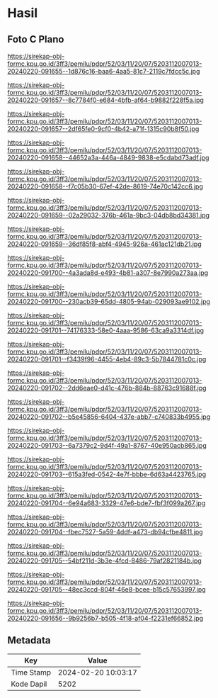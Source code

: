 # Hasil

## Foto C Plano

https://sirekap-obj-formc.kpu.go.id/3ff3/pemilu/pdpr/52/03/11/20/07/5203112007013-20240220-091655--1d876c16-baa6-4aa5-81c7-2119c7fdcc5c.jpg

https://sirekap-obj-formc.kpu.go.id/3ff3/pemilu/pdpr/52/03/11/20/07/5203112007013-20240220-091657--8c7784f0-e684-4bfb-af64-b9882f228f5a.jpg

https://sirekap-obj-formc.kpu.go.id/3ff3/pemilu/pdpr/52/03/11/20/07/5203112007013-20240220-091657--2df65fe0-9cf0-4b42-a71f-1315c90b8f50.jpg

https://sirekap-obj-formc.kpu.go.id/3ff3/pemilu/pdpr/52/03/11/20/07/5203112007013-20240220-091658--44652a3a-446a-4849-9838-e5cdabd73adf.jpg

https://sirekap-obj-formc.kpu.go.id/3ff3/pemilu/pdpr/52/03/11/20/07/5203112007013-20240220-091658--f7c05b30-67ef-42de-8619-74e70c142cc6.jpg

https://sirekap-obj-formc.kpu.go.id/3ff3/pemilu/pdpr/52/03/11/20/07/5203112007013-20240220-091659--02a29032-376b-461a-9bc3-04db8bd34381.jpg

https://sirekap-obj-formc.kpu.go.id/3ff3/pemilu/pdpr/52/03/11/20/07/5203112007013-20240220-091659--36df85f8-abf4-4945-926a-461ac121db21.jpg

https://sirekap-obj-formc.kpu.go.id/3ff3/pemilu/pdpr/52/03/11/20/07/5203112007013-20240220-091700--4a3ada8d-e493-4b81-a307-8e7990a273aa.jpg

https://sirekap-obj-formc.kpu.go.id/3ff3/pemilu/pdpr/52/03/11/20/07/5203112007013-20240220-091700--230acb39-65dd-4805-94ab-029093ae9102.jpg

https://sirekap-obj-formc.kpu.go.id/3ff3/pemilu/pdpr/52/03/11/20/07/5203112007013-20240220-091701--74176333-58e0-4aaa-9586-63ca9a3314df.jpg

https://sirekap-obj-formc.kpu.go.id/3ff3/pemilu/pdpr/52/03/11/20/07/5203112007013-20240220-091701--f3439f96-4455-4eb4-89c3-5b7844781c0c.jpg

https://sirekap-obj-formc.kpu.go.id/3ff3/pemilu/pdpr/52/03/11/20/07/5203112007013-20240220-091702--2dd6eae0-d41c-476b-884b-88763c91688f.jpg

https://sirekap-obj-formc.kpu.go.id/3ff3/pemilu/pdpr/52/03/11/20/07/5203112007013-20240220-091702--b5e45856-6404-437e-abb7-c740833b4955.jpg

https://sirekap-obj-formc.kpu.go.id/3ff3/pemilu/pdpr/52/03/11/20/07/5203112007013-20240220-091703--6a7379c2-9d4f-49a1-8767-40e950acb865.jpg

https://sirekap-obj-formc.kpu.go.id/3ff3/pemilu/pdpr/52/03/11/20/07/5203112007013-20240220-091703--615a3fed-0542-4e7f-bbbe-6d63a4423765.jpg

https://sirekap-obj-formc.kpu.go.id/3ff3/pemilu/pdpr/52/03/11/20/07/5203112007013-20240220-091704--6e94a683-3329-47e6-bde7-fbf3f099a267.jpg

https://sirekap-obj-formc.kpu.go.id/3ff3/pemilu/pdpr/52/03/11/20/07/5203112007013-20240220-091704--fbec7527-5a59-4ddf-a473-db94cfbe4811.jpg

https://sirekap-obj-formc.kpu.go.id/3ff3/pemilu/pdpr/52/03/11/20/07/5203112007013-20240220-091705--54bf211d-3b3e-4fcd-8486-79af2821184b.jpg

https://sirekap-obj-formc.kpu.go.id/3ff3/pemilu/pdpr/52/03/11/20/07/5203112007013-20240220-091705--48ec3ccd-804f-46e8-bcee-b15c57653997.jpg

https://sirekap-obj-formc.kpu.go.id/3ff3/pemilu/pdpr/52/03/11/20/07/5203112007013-20240220-091656--9b9256b7-b505-4f18-af04-f2231ef66852.jpg


## Metadata

| Key        | Value               |
| ---------- | ------------------- |
| Time Stamp | 2024-02-20 10:03:17 |
| Kode Dapil | 5202                |



